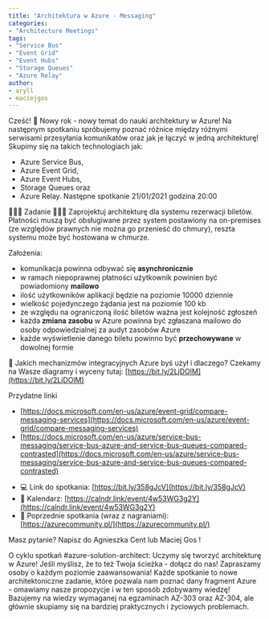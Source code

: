 ```yaml
---
title: "Architektura w Azure - Messaging"
categories:
- "Architecture Meetings"
tags:
- "Service Bus"
- "Event Grid"
- "Event Hubs"
- "Storage Queues"
- "Azure Relay"
author:
- aryll
- maciejgos
---
```


Cześć! 🙂
Nowy rok - nowy temat do nauki architektury w Azure! Na następnym spotkaniu spróbujemy poznać różnice między różnymi serwisami przesyłania komunikatów oraz jak je łączyć w jedną architekturę!
Skupimy się na takich technologiach jak:

- Azure Service Bus,
- Azure Event Grid,
- Azure Event Hubs,
- Storage Queues oraz
- Azure Relay.
Następne spotkanie 21/01/2021 godzina 20:00

🚀🚀🚀 Zadanie 🚀🚀🚀
Zaprojektuj architekturę dla systemu rezerwacji biletów. Płatności muszą być obsługiwane przez system postawiony na on-premises (ze względów prawnych nie można go przenieść do chmury), reszta systemu może być hostowana w chmurze.

Założenia:
- komunikacja powinna odbywać się 𝐚𝐬𝐲𝐧𝐜𝐡𝐫𝐨𝐧𝐢𝐜𝐳𝐧𝐢𝐞
- w ramach niepoprawnej płatności użytkownik powinien być powiadomiony 𝐦𝐚𝐢𝐥𝐨𝐰𝐨
- ilość użytkowników aplikacji będzie na poziomie 10000 dziennie
- wielkość pojedynczego żądania jest na poziomie 100 kb
- ze względu na ograniczoną ilość biletów ważna jest kolejność zgłoszeń
- każda 𝐳𝐦𝐢𝐚𝐧𝐚 𝐳𝐚𝐬𝐨𝐛𝐮 w Azure powinna być zgłaszana mailowo do osoby odpowiedzialnej za audyt zasobów Azure
- każde wyświetlenie danego biletu powinno być 𝐩𝐫𝐳𝐞𝐜𝐡𝐨𝐰𝐲𝐰𝐚𝐧𝐞 w dowolnej formie

🤔 Jakich mechanizmów integracyjnych Azure byś użył i dlaczego?
Czekamy na Wasze diagramy i wyceny tutaj: [https://bit.ly/2LjDOlM](https://bit.ly/2LjDOlM)

Przydatne linki
- [https://docs.microsoft.com/en-us/azure/event-grid/compare-messaging-services](https://docs.microsoft.com/en-us/azure/event-grid/compare-messaging-services)
- [https://docs.microsoft.com/en-us/azure/service-bus-messaging/service-bus-azure-and-service-bus-queues-compared-contrasted](https://docs.microsoft.com/en-us/azure/service-bus-messaging/service-bus-azure-and-service-bus-queues-compared-contrasted)

* 💻 Link do spotkania: [https://bit.ly/358gJcV](https://bit.ly/358gJcV)
* 📅 Kalendarz: [https://calndr.link/event/4w53WG3g2Y](https://calndr.link/event/4w53WG3g2Y)
* 📖 Poprzednie spotkania (wraz z nagraniami): [https://azurecommunity.pl/](https://azurecommunity.pl/)

Masz pytanie? Napisz do Agnieszka Cent lub Maciej Gos !

O cyklu spotkań #azure-solution-architect:
Uczymy się tworzyć architekturę w Azure! Jeśli myślisz, że to też Twoja ścieżka - dołącz do nas! Zapraszamy osoby o każdym poziomie zaawansowania!
Każde spotkanie to nowe architektoniczne zadanie, które pozwala nam poznać dany fragment Azure - omawiamy nasze propozycje i w ten sposób zdobywamy wiedzę! Bazujemy na wiedzy wymaganej na egzaminach AZ-303 oraz AZ-304, ale głównie skupiamy się na bardziej praktycznych i życiowych problemach.